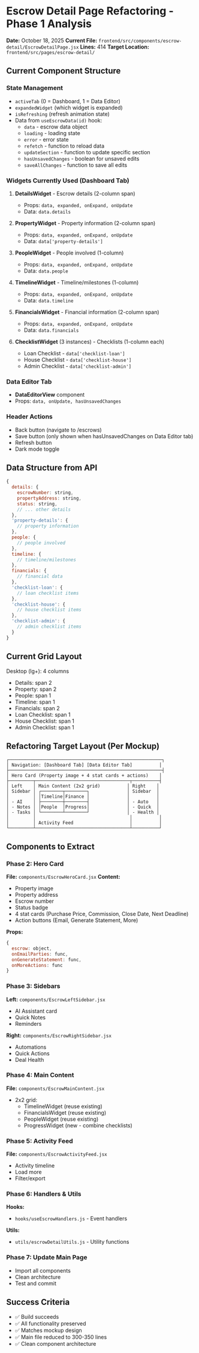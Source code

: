 # Escrow Detail Page Refactoring - Phase 1 Analysis

**Date:** October 18, 2025
**Current File:** `frontend/src/components/escrow-detail/EscrowDetailPage.jsx`
**Lines:** 414
**Target Location:** `frontend/src/pages/escrow-detail/`

## Current Component Structure

### State Management
- `activeTab` (0 = Dashboard, 1 = Data Editor)
- `expandedWidget` (which widget is expanded)
- `isRefreshing` (refresh animation state)
- Data from `useEscrowData(id)` hook:
  - `data` - escrow data object
  - `loading` - loading state
  - `error` - error state
  - `refetch` - function to reload data
  - `updateSection` - function to update specific section
  - `hasUnsavedChanges` - boolean for unsaved edits
  - `saveAllChanges` - function to save all edits

### Widgets Currently Used (Dashboard Tab)
1. **DetailsWidget** - Escrow details (2-column span)
   - Props: `data, expanded, onExpand, onUpdate`
   - Data: `data.details`

2. **PropertyWidget** - Property information (2-column span)
   - Props: `data, expanded, onExpand, onUpdate`
   - Data: `data['property-details']`

3. **PeopleWidget** - People involved (1-column)
   - Props: `data, expanded, onExpand, onUpdate`
   - Data: `data.people`

4. **TimelineWidget** - Timeline/milestones (1-column)
   - Props: `data, expanded, onExpand, onUpdate`
   - Data: `data.timeline`

5. **FinancialsWidget** - Financial information (2-column span)
   - Props: `data, expanded, onExpand, onUpdate`
   - Data: `data.financials`

6. **ChecklistWidget** (3 instances) - Checklists (1-column each)
   - Loan Checklist - `data['checklist-loan']`
   - House Checklist - `data['checklist-house']`
   - Admin Checklist - `data['checklist-admin']`

### Data Editor Tab
- **DataEditorView** component
- Props: `data, onUpdate, hasUnsavedChanges`

### Header Actions
- Back button (navigate to /escrows)
- Save button (only shown when hasUnsavedChanges on Data Editor tab)
- Refresh button
- Dark mode toggle

## Data Structure from API

```javascript
{
  details: {
    escrowNumber: string,
    propertyAddress: string,
    status: string,
    // ... other details
  },
  'property-details': {
    // property information
  },
  people: {
    // people involved
  },
  timeline: {
    // timeline/milestones
  },
  financials: {
    // financial data
  },
  'checklist-loan': {
    // loan checklist items
  },
  'checklist-house': {
    // house checklist items
  },
  'checklist-admin': {
    // admin checklist items
  }
}
```

## Current Grid Layout

Desktop (lg+): 4 columns
- Details: span 2
- Property: span 2
- People: span 1
- Timeline: span 1
- Financials: span 2
- Loan Checklist: span 1
- House Checklist: span 1
- Admin Checklist: span 1

## Refactoring Target Layout (Per Mockup)

```
┌─────────────────────────────────────────────────────────┐
│ Navigation: [Dashboard Tab] [Data Editor Tab]          │
├─────────────────────────────────────────────────────────┤
│ Hero Card (Property image + 4 stat cards + actions)    │
├─────────┬───────────────────────────────────┬──────────┤
│ Left    │ Main Content (2x2 grid)          │ Right    │
│ Sidebar │ ┌────────┬────────┐              │ Sidebar  │
│         │ │Timeline│Finance │              │          │
│ - AI    │ ├────────┼────────┤              │ - Auto   │
│ - Notes │ │People  │Progress│              │ - Quick  │
│ - Tasks │ └────────┴────────┘              │ - Health │
│         │                                   │          │
│         │ Activity Feed                     │          │
└─────────┴───────────────────────────────────┴──────────┘
```

## Components to Extract

### Phase 2: Hero Card
**File:** `components/EscrowHeroCard.jsx`
**Content:**
- Property image
- Property address
- Escrow number
- Status badge
- 4 stat cards (Purchase Price, Commission, Close Date, Next Deadline)
- Action buttons (Email, Generate Statement, More)

**Props:**
```javascript
{
  escrow: object,
  onEmailParties: func,
  onGenerateStatement: func,
  onMoreActions: func
}
```

### Phase 3: Sidebars
**Left:** `components/EscrowLeftSidebar.jsx`
- AI Assistant card
- Quick Notes
- Reminders

**Right:** `components/EscrowRightSidebar.jsx`
- Automations
- Quick Actions
- Deal Health

### Phase 4: Main Content
**File:** `components/EscrowMainContent.jsx`
- 2x2 grid:
  - TimelineWidget (reuse existing)
  - FinancialsWidget (reuse existing)
  - PeopleWidget (reuse existing)
  - ProgressWidget (new - combine checklists)

### Phase 5: Activity Feed
**File:** `components/EscrowActivityFeed.jsx`
- Activity timeline
- Load more
- Filter/export

### Phase 6: Handlers & Utils
**Hooks:**
- `hooks/useEscrowHandlers.js` - Event handlers

**Utils:**
- `utils/escrowDetailUtils.js` - Utility functions

### Phase 7: Update Main Page
- Import all components
- Clean architecture
- Test and commit

## Success Criteria
- ✅ Build succeeds
- ✅ All functionality preserved
- ✅ Matches mockup design
- ✅ Main file reduced to 300-350 lines
- ✅ Clean component architecture

